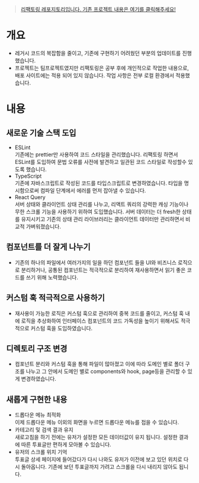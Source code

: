 > [리팩토링 레포지토리입니다. 기존 프로젝트 내용은 여기를 클릭해주세요!](https://github.com/devyouth94/gomgom)

# 개요

- 레거시 코드의 복잡함을 줄이고, 기존에 구현하기 어려웠던 부분의 업데이트를 진행했습니다.
- 프로젝트는 팀프로젝트였지만 리팩토링은 공부 후에 개인적으로 작업한 내용으로, 배포 사이트에는 적용 되어 있지 않습니다. 작업 사항은 전부 로컬 환경에서 적용했습니다.

# 내용

## 새로운 기술 스택 도입

- ESLint<br/>
  기존에는 prettier만 사용하여 코드 스타일을 관리했습니다. 리팩토링 하면서 ESLint를 도입하여 문법 오류를 사전에 발견하고 일관된 코드 스타일로 작성할수 있도록 했습니다.
- TypeScript<br/>
  기존에 자바스크립트로 작성된 코드를 타입스크립트로 변경하였습니다. 타입을 명시함으로써 컴파일 단계에서 에러를 먼저 잡아낼 수 있습니다.
- React Query<br/>
  서버 상태와 클라이언트 상태 관리를 나누고, 리액트 쿼리의 강력한 캐싱 기능이나 무한 스크롤 기능을 사용하기 위하여 도입했습니다. 서버 데이터는 더 fresh한 상태를 유지시키고 기존의 상태 관리 라이브러리는 클라이언트 데이터만 관리하면서 비교적 가벼워졌습니다.

## 컴포넌트를 더 잘게 나누기

- 기존의 하나의 파일에서 여러가지의 일을 하던 컴포넌트 들을 UI와 비즈니스 로직으로 분리하거나, 공통된 컴포넌트는 적극적으로 분리하여 재사용하면서 읽기 좋은 코드를 쓰기 위해 노력했습니다.

## 커스텀 훅 적극적으로 사용하기

- 재사용이 가능한 로직은 커스텀 훅으로 관리하여 중복 코드를 줄이고, 커스텀 훅 내에 로직을 추상화하여 인터페이스 컴포넌트의 코드 가독성을 높이기 위해서도 적극적으로 커스텀 훅을 도입하였습니다.

## 디렉토리 구조 변경

- 컴포넌트 분리와 커스텀 훅을 통해 파일이 많아졌고 이에 따라 도메인 별로 폴더 구조를 나누고 그 안에서 도메인 별로 components와 hook, page등을 관리할 수 있게 변경하였습니다.

## 새롭게 구현한 내용

- 드롭다운 메뉴 최적화<br/>
  이제 드롭다운 메뉴 이외의 화면을 누르면 드롭다운 메뉴를 접을 수 있습니다.
- 카테고리 및 검색 결과 유지<br/>
  새로고침을 하기 전에는 유저가 설정한 모든 데이터값이 유지 됩니다. 설정한 결과에 따른 투표글만 편하게 모아볼 수 있습니다.
- 유저의 스크롤 위치 기억<br/>
  투표글 상세 페이지에 들어갔다가 다시 나와도 유저가 이전에 보고 있던 위치로 다시 돌아옵니다. 기존에 보던 투표글까지 가려고 스크롤을 다시 내리지 않아도 됩니다.
